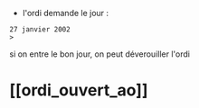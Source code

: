 - l'ordi demande le jour :
```
27 janvier 2002
>
```

si on entre le bon jour, on peut déverouiller l'ordi

# [[ordi_ouvert_ao]]

